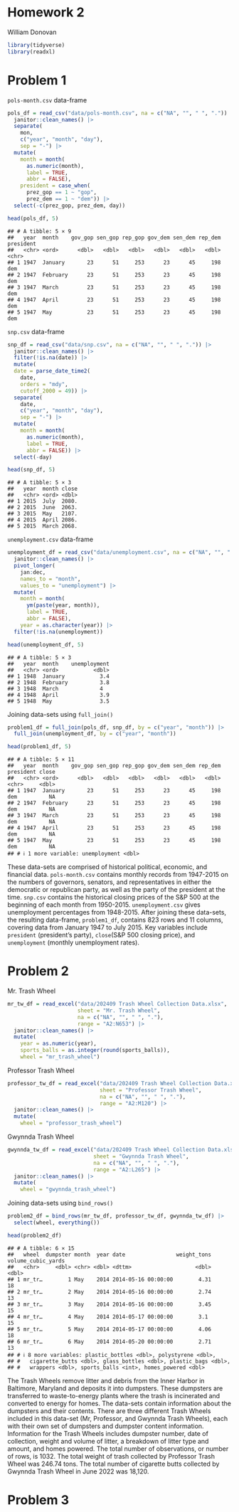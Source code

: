 Homework 2
================
William Donovan

``` r
library(tidyverse)
library(readxl)
```

# Problem 1

`pols-month.csv` data-frame

``` r
pols_df = read_csv("data/pols-month.csv", na = c("NA", "", " ", ".")) |>
  janitor::clean_names() |>
  separate(
    mon, 
    c("year", "month", "day"), 
    sep = "-") |>
  mutate(
    month = month(
      as.numeric(month),
      label = TRUE,
      abbr = FALSE),
    president = case_when(
      prez_gop == 1 ~ "gop",
      prez_dem == 1 ~ "dem")) |>
  select(-c(prez_gop, prez_dem, day))

head(pols_df, 5)
```

    ## # A tibble: 5 × 9
    ##   year  month    gov_gop sen_gop rep_gop gov_dem sen_dem rep_dem president
    ##   <chr> <ord>      <dbl>   <dbl>   <dbl>   <dbl>   <dbl>   <dbl> <chr>    
    ## 1 1947  January       23      51     253      23      45     198 dem      
    ## 2 1947  February      23      51     253      23      45     198 dem      
    ## 3 1947  March         23      51     253      23      45     198 dem      
    ## 4 1947  April         23      51     253      23      45     198 dem      
    ## 5 1947  May           23      51     253      23      45     198 dem

`snp.csv` data-frame

``` r
snp_df = read_csv("data/snp.csv", na = c("NA", "", " ", ".")) |>
  janitor::clean_names() |>
  filter(!is.na(date)) |>
  mutate(
  date = parse_date_time2(
    date, 
    orders = "mdy", 
    cutoff_2000 = 49)) |>
  separate(
    date,
    c("year", "month", "day"),
    sep = "-") |>
  mutate(
    month = month(
      as.numeric(month),
      label = TRUE,
      abbr = FALSE)) |>
  select(-day)

head(snp_df, 5)
```

    ## # A tibble: 5 × 3
    ##   year  month close
    ##   <chr> <ord> <dbl>
    ## 1 2015  July  2080.
    ## 2 2015  June  2063.
    ## 3 2015  May   2107.
    ## 4 2015  April 2086.
    ## 5 2015  March 2068.

`unemployment.csv` data-frame

``` r
unemployment_df = read_csv("data/unemployment.csv", na = c("NA", "", " ", ".")) |>
  janitor::clean_names() |>
  pivot_longer(
    jan:dec,
    names_to = "month",
    values_to = "unemployment") |>
  mutate(
    month = month(
      ym(paste(year, month)),
      label = TRUE,
      abbr = FALSE),
    year = as.character(year)) |>
  filter(!is.na(unemployment))

head(unemployment_df, 5)
```

    ## # A tibble: 5 × 3
    ##   year  month    unemployment
    ##   <chr> <ord>           <dbl>
    ## 1 1948  January           3.4
    ## 2 1948  February          3.8
    ## 3 1948  March             4  
    ## 4 1948  April             3.9
    ## 5 1948  May               3.5

Joining data-sets using `full_join()`

``` r
problem1_df = full_join(pols_df, snp_df, by = c("year", "month")) |>
  full_join(unemployment_df, by = c("year", "month"))

head(problem1_df, 5)
```

    ## # A tibble: 5 × 11
    ##   year  month    gov_gop sen_gop rep_gop gov_dem sen_dem rep_dem president close
    ##   <chr> <ord>      <dbl>   <dbl>   <dbl>   <dbl>   <dbl>   <dbl> <chr>     <dbl>
    ## 1 1947  January       23      51     253      23      45     198 dem          NA
    ## 2 1947  February      23      51     253      23      45     198 dem          NA
    ## 3 1947  March         23      51     253      23      45     198 dem          NA
    ## 4 1947  April         23      51     253      23      45     198 dem          NA
    ## 5 1947  May           23      51     253      23      45     198 dem          NA
    ## # ℹ 1 more variable: unemployment <dbl>

These data-sets are comprised of historical political, economic, and
financial data. `pols-month.csv` contains monthly records from 1947-2015
on the numbers of governors, senators, and representatives in either the
democratic or republican party, as well as the party of the president at
the time. `snp.csv` contains the historical closing prices of the S&P
500 at the beginning of each month from 1950-2015. `unemployment.csv`
gives unemployment percentages from 1948-2015. After joining these
data-sets, the resulting data-frame, `problem1_df`, contains 823 rows
and 11 columns, covering data from January 1947 to July 2015. Key
variables include `president` (president’s party), `close`(S&P 500
closing price), and `unemployment` (monthly unemployment rates).

# Problem 2

Mr. Trash Wheel

``` r
mr_tw_df = read_excel("data/202409 Trash Wheel Collection Data.xlsx",
                      sheet = "Mr. Trash Wheel",
                      na = c("NA", "", " ", "."),
                      range = "A2:N653") |>
  janitor::clean_names() |>
  mutate(
    year = as.numeric(year),
    sports_balls = as.integer(round(sports_balls)),
    wheel = "mr_trash_wheel")
```

Professor Trash Wheel

``` r
professor_tw_df = read_excel("data/202409 Trash Wheel Collection Data.xlsx",
                             sheet = "Professor Trash Wheel",
                             na = c("NA", "", " ", "."),
                             range = "A2:M120") |>
  janitor::clean_names() |>
  mutate(
    wheel = "professor_trash_wheel")
```

Gwynnda Trash Wheel

``` r
gwynnda_tw_df = read_excel("data/202409 Trash Wheel Collection Data.xlsx",
                           sheet = "Gwynnda Trash Wheel",
                           na = c("NA", "", " ", "."),
                           range = "A2:L265") |>
  janitor::clean_names() |>
  mutate(
    wheel = "gwynnda_trash_wheel")
```

Joining data-sets using `bind_rows()`

``` r
problem2_df = bind_rows(mr_tw_df, professor_tw_df, gwynnda_tw_df) |>
  select(wheel, everything())

head(problem2_df)
```

    ## # A tibble: 6 × 15
    ##   wheel  dumpster month  year date                weight_tons volume_cubic_yards
    ##   <chr>     <dbl> <chr> <dbl> <dttm>                    <dbl>              <dbl>
    ## 1 mr_tr…        1 May    2014 2014-05-16 00:00:00        4.31                 18
    ## 2 mr_tr…        2 May    2014 2014-05-16 00:00:00        2.74                 13
    ## 3 mr_tr…        3 May    2014 2014-05-16 00:00:00        3.45                 15
    ## 4 mr_tr…        4 May    2014 2014-05-17 00:00:00        3.1                  15
    ## 5 mr_tr…        5 May    2014 2014-05-17 00:00:00        4.06                 18
    ## 6 mr_tr…        6 May    2014 2014-05-20 00:00:00        2.71                 13
    ## # ℹ 8 more variables: plastic_bottles <dbl>, polystyrene <dbl>,
    ## #   cigarette_butts <dbl>, glass_bottles <dbl>, plastic_bags <dbl>,
    ## #   wrappers <dbl>, sports_balls <int>, homes_powered <dbl>

The Trash Wheels remove litter and debris from the Inner Harbor in
Baltimore, Maryland and deposits it into dumpsters. These dumpsters are
transferred to waste-to-energy plants where the trash is incinerated and
converted to energy for homes. The data-sets contain information about
the dumpsters and their contents. There are three different Trash Wheels
included in this data-set (Mr, Professor, and Gwynnda Trash Wheels),
each with their own set of dumpsters and dumpster content information.
Information for the Trash Wheels includes dumpster number, date of
collection, weight and volume of litter, a breakdown of litter type and
amount, and homes powered. The total number of observations, or number
of rows, is 1032. The total weight of trash collected by Professor Trash
Wheel was 246.74 tons. The total number of cigarette butts collected by
Gwynnda Trash Wheel in June 2022 was 18,120.

# Problem 3
